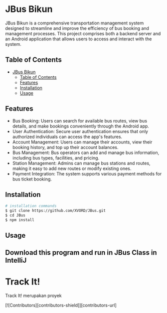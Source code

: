 # JBus Bikun

JBus Bikun is a comprehensive transportation management system designed to streamline and improve the efficiency of bus booking and management processes. 
This project comprises both a backend server and an Android application that allows users to access and interact with the system.

## Table of Contents

- [JBus Bikun](#JBus-Bikun)
  - [Table of Contents](#table-of-contents)
  - [Features](#features)
  - [Installation](#installation)
  - [Usage](#usage)

## Features

- Bus Booking: Users can search for available bus routes, view bus details, and make bookings conveniently through the Android app.
- User Authentication: Secure user authentication ensures that only authorized individuals can access the app's features.
- Account Management: Users can manage their accounts, view their booking history, and top up their account balances.
- Bus Management: Bus operators can add and manage bus information, including bus types, facilities, and pricing.
- Station Management: Admins can manage bus stations and routes, making it easy to add new routes or modify existing ones.
- Payment Integration: The system supports various payment methods for bus ticket booking.

## Installation
```bash
# installation commands
$ git clone https://github.com/XVORD/JBus.git
$ cd JBus
$ npm install
```

## Usage

Download this program and run in JBus Class in IntelliJ
---

# Track It!
Track It! merupakan proyek 


[![Contributors][contributors-shield]][contributors-url]
